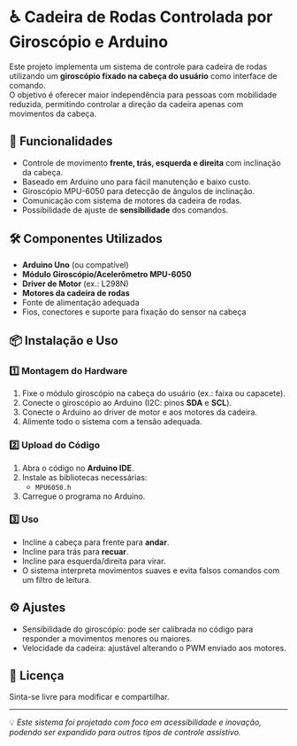 # ♿ Cadeira de Rodas Controlada por Giroscópio e Arduino

Este projeto implementa um sistema de controle para cadeira de rodas utilizando um **giroscópio fixado na cabeça do usuário** como interface de comando.  
O objetivo é oferecer maior independência para pessoas com mobilidade reduzida, permitindo controlar a direção da cadeira apenas com movimentos da cabeça.

## 🚀 Funcionalidades
- Controle de movimento **frente, trás, esquerda e direita** com inclinação da cabeça.
- Baseado em Arduino uno para fácil manutenção e baixo custo.
- Giroscópio MPU-6050 para detecção de ângulos de inclinação.
- Comunicação com sistema de motores da cadeira de rodas.
- Possibilidade de ajuste de **sensibilidade** dos comandos.

## 🛠️ Componentes Utilizados
- **Arduino Uno** (ou compatível)
- **Módulo Giroscópio/Acelerômetro MPU-6050**
- **Driver de Motor** (ex.: L298N)
- **Motores da cadeira de rodas**
- Fonte de alimentação adequada
- Fios, conectores e suporte para fixação do sensor na cabeça

## 📦 Instalação e Uso

### 1️⃣ Montagem do Hardware
1. Fixe o módulo giroscópio na cabeça do usuário (ex.: faixa ou capacete).
2. Conecte o giroscópio ao Arduino (I2C: pinos **SDA** e **SCL**).
3. Conecte o Arduino ao driver de motor e aos motores da cadeira.
4. Alimente todo o sistema com a tensão adequada.

### 2️⃣ Upload do Código
1. Abra o código no **Arduino IDE**.
2. Instale as bibliotecas necessárias:
   - `MPU6050.h` 
3. Carregue o programa no Arduino.

### 3️⃣ Uso
- Incline a cabeça para frente para **andar**.
- Incline para trás para **recuar**.
- Incline para esquerda/direita para virar.
- O sistema interpreta movimentos suaves e evita falsos comandos com um filtro de leitura.

## ⚙️ Ajustes
- Sensibilidade do giroscópio: pode ser calibrada no código para responder a movimentos menores ou maiores.
- Velocidade da cadeira: ajustável alterando o PWM enviado aos motores.

## 📜 Licença 
Sinta-se livre para modificar e compartilhar.

---

💡 *Este sistema foi projetado com foco em acessibilidade e inovação, podendo ser expandido para outros tipos de controle assistivo.*

